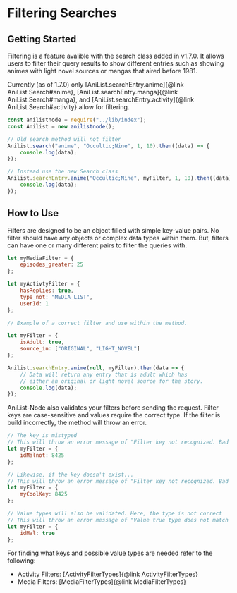 # Filtering Searches

## Getting Started
Filtering is a feature avalible with the search class added in v1.7.0. It allows users to filter their query results to show different entries such as showing animes with light novel sources or mangas that aired before 1981.

Currently (as of 1.7.0) only [AniList.searchEntry.anime]{@link AniList.Search#anime}, [AniList.searchEntry.manga]{@link AniList.Search#manga}, and [AniList.searchEntry.activity]{@link AniList.Search#activity} allow for filtering.

```JavaScript
const anilistnode = require("../lib/index");
const Anilist = new anilistnode();

// Old search method will not filter
Anilist.search("anime", "Occultic;Nine", 1, 10).then((data) => { 
    console.log(data); 
});

// Instead use the new Search class
Anilist.searchEntry.anime("Occultic;Nine", myFilter, 1, 10).then((data) => {
    console.log(data);
});
```

## How to Use

Filters are designed to be an object filled with simple key-value pairs. No filter should have any objects or complex data types within them. But, filters can have one or many different pairs to filter the queries with.

```JavaScript
let myMediaFilter = {
    episodes_greater: 25
};

let myActivtyFilter = {
    hasReplies: true,
    type_not: "MEDIA_LIST",
    userId: 1
};
```

```JavaScript
// Example of a correct filter and use within the method.

let myFilter = {
    isAdult: true,
    source_in: ["ORIGINAL", "LIGHT_NOVEL"]
};

Anilist.searchEntry.anime(null, myFilter).then(data => {
    // Data will return any entry that is adult which has
    // either an original or light novel source for the story.
    console.log(data);
});
```

AniList-Node also validates your filters before sending the request. Filter keys are case-sensitive and values require the correct type. If the filter is build incorrectly, the method will throw an error.
```JavaScript
// The key is mistyped
// This will throw an error message of "Filter key not recognized. Bad key: idMalnot."
let myFilter = {
    idMalnot: 8425 
};

// Likewise, if the key doesn't exist...
// This will throw an error message of "Filter key not recognized. Bad key: myCoolKey."
let myFilter = {
    myCoolKey: 8425 
};

// Value types will also be validated. Here, the type is not correct
// This will throw an error message of "Value true type does not match filter type in key idMal!"
let myFilter = {
    idMal: true
};
```

For finding what keys and possible value types are needed refer to the following:

- Activity Filters: [ActivityFilterTypes]{@link ActivityFilterTypes}
- Media Filters: [MediaFilterTypes]{@link MediaFilterTypes}